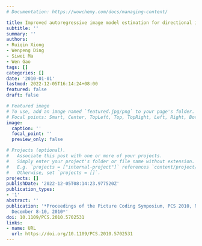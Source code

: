```yaml
---
# Documentation: https://wowchemy.com/docs/managing-content/

title: Improved autoregressive image model estimation for directional image interpolation
subtitle: ''
summary: ''
authors:
- Ruiqin Xiong
- Wenpeng Ding
- Siwei Ma
- Wen Gao
tags: []
categories: []
date: '2010-01-01'
lastmod: 2022-12-05T16:14:24+08:00
featured: false
draft: false

# Featured image
# To use, add an image named `featured.jpg/png` to your page's folder.
# Focal points: Smart, Center, TopLeft, Top, TopRight, Left, Right, BottomLeft, Bottom, BottomRight.
image:
  caption: ''
  focal_point: ''
  preview_only: false

# Projects (optional).
#   Associate this post with one or more of your projects.
#   Simply enter your project's folder or file name without extension.
#   E.g. `projects = ["internal-project"]` references `content/project/deep-learning/index.md`.
#   Otherwise, set `projects = []`.
projects: []
publishDate: '2022-12-05T08:14:23.977520Z'
publication_types:
- '1'
abstract: ''
publication: '*Proceedings of the Picture Coding Symposium, PCS 2010, Nagoya, Japan,
  December 8-10, 2010*'
doi: 10.1109/PCS.2010.5702531
links:
- name: URL
  url: https://doi.org/10.1109/PCS.2010.5702531
---
```

